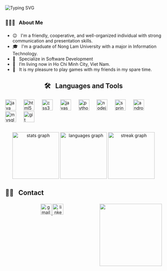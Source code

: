 <img src="https://readme-typing-svg.herokuapp.com?font=Jersey+15&size=36&pause=1000&color=00FF7F&center=true&vCenter=true&width=435&lines=Hi+there!;I'm+SeagameSG+aka+LamTrachDong.+;Welcome+to+my+Github+profile." alt="Typing SVG" />

<h2 align="left"></h2>

###

<h3 align="left">👨🏻‍💻 &nbsp; About Me</h3>

###

<ul>
<li>😉 &nbsp; I'm a friendly, cooperative, and well-organized individual with strong communication and presentation skills.</li>
<li>🎓 &nbsp; I'm a graduate of Nong Lam University with a major in Information Technology.</li>
<li>💼 &nbsp; Specialize in Software Development</li>
<li>💭 &nbsp; I’m living now in Ho Chi Minh City, Viet Nam.</li>
<li>🧠 &nbsp; It is my pleasure to play games with my friends in my spare time.</li>
</ul>

###

<h2 align="center">🛠 &nbsp; Languages and Tools</h2>

###

<div align="left">
  <img src="https://cdn.jsdelivr.net/gh/devicons/devicon/icons/java/java-original.svg" height="35" alt="java logo"  />
  <img width="16" />
  <img src="https://cdn.jsdelivr.net/gh/devicons/devicon/icons/html5/html5-original.svg" height="35" alt="html5 logo"  />
  <img width="16" />
  <img src="https://cdn.jsdelivr.net/gh/devicons/devicon/icons/css3/css3-original.svg" height="35" alt="css3 logo"  />
  <img width="16" />
  <img src="https://cdn.jsdelivr.net/gh/devicons/devicon/icons/javascript/javascript-original.svg" height="35" alt="javascript logo"  />
  <img width="16" />
  <img src="https://cdn.jsdelivr.net/gh/devicons/devicon/icons/python/python-original.svg" height="35" alt="python logo"  />
  <img width="16" />
  <img src="https://cdn.jsdelivr.net/gh/devicons/devicon/icons/nodejs/nodejs-original.svg" height="35" alt="nodejs logo"  />
  <img width="16" />
  <img src="https://cdn.jsdelivr.net/gh/devicons/devicon/icons/spring/spring-original.svg" height="35" alt="spring logo"  />
  <img width="16" />
  <img src="https://cdn.jsdelivr.net/gh/devicons/devicon/icons/androidstudio/androidstudio-original.svg" height="35" alt="androidstudio logo"  />
  <img width="16" />
  <img src="https://cdn.jsdelivr.net/gh/devicons/devicon/icons/mysql/mysql-original.svg" height="35" alt="mysql logo"  />
  <img width="16" />
  <img src="https://cdn.jsdelivr.net/gh/devicons/devicon/icons/git/git-original.svg" height="35" alt="git logo"  />
</div>

###

<h2 align="left"></h2>

###

<div align="center">
  <img src="https://github-readme-stats.vercel.app/api?username=SeagameSG&hide_title=false&hide_rank=true&show_icons=true&include_all_commits=true&count_private=true&disable_animations=false&theme=bear&locale=en&hide_border=true&custom_title=Stats" height="150" alt="stats graph"  />
  <img src="https://github-readme-stats.vercel.app/api/top-langs?username=SeagameSG&locale=en&hide_title=false&layout=compact&card_width=320&langs_count=7&theme=bear&hide_border=true" height="150" alt="languages graph"  />
  <img src="https://streak-stats.demolab.com?user=SeagameSG&locale=en&mode=daily&theme=bear&hide_border=true&border_radius=5" height="150" alt="streak graph"  />
</div>

###

<h2 align="left">🤝🏻 &nbsp; Contact</h2>

###

<img align="right" height="200" src="https://i.imgflip.com/3cqtvc.png"  />

###

<div align="center">
  <a href="seagame1205@gmail.com" target="_blank">
    <img src="https://img.shields.io/static/v1?message=Gmail&logo=gmail&label=&color=D14836&logoColor=white&labelColor=&style=for-the-badge" height="35" alt="gmail logo"  />
  </a>
  <img src="https://img.shields.io/static/v1?message=LinkedIn&logo=linkedin&label=&color=0077B5&logoColor=white&labelColor=&style=for-the-badge" height="35" alt="linkedin logo"  />
</div>

###
